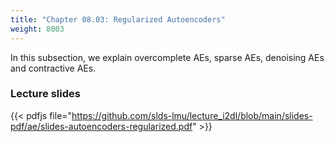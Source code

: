 ```yaml
---
title: "Chapter 08.03: Regularized Autoencoders"
weight: 8003
---
```

In this subsection, we explain overcomplete AEs, sparse AEs, denoising AEs and contractive AEs.

<!--more-->
### Lecture slides
{{< pdfjs file="https://github.com/slds-lmu/lecture_i2dl/blob/main/slides-pdf/ae/slides-autoencoders-regularized.pdf" >}}


